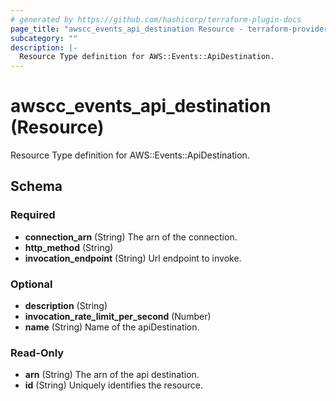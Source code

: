 ```yaml
---
# generated by https://github.com/hashicorp/terraform-plugin-docs
page_title: "awscc_events_api_destination Resource - terraform-provider-awscc"
subcategory: ""
description: |-
  Resource Type definition for AWS::Events::ApiDestination.
---
```


# awscc_events_api_destination (Resource)

Resource Type definition for AWS::Events::ApiDestination.



<!-- schema generated by tfplugindocs -->
## Schema

### Required

- **connection_arn** (String) The arn of the connection.
- **http_method** (String)
- **invocation_endpoint** (String) Url endpoint to invoke.

### Optional

- **description** (String)
- **invocation_rate_limit_per_second** (Number)
- **name** (String) Name of the apiDestination.

### Read-Only

- **arn** (String) The arn of the api destination.
- **id** (String) Uniquely identifies the resource.


